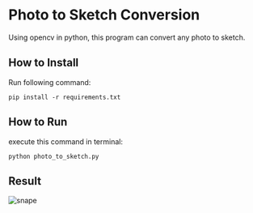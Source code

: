 # Photo to Sketch Conversion
Using opencv in python, this program can convert any photo to sketch.

## How to Install
Run following command:
```
pip install -r requirements.txt
```

## How to Run
execute this command in terminal:
```
python photo_to_sketch.py
```

## Result
![snape](https://github.com/user-attachments/assets/f2cd42ac-56b6-4454-8b31-b570a53b878b)
